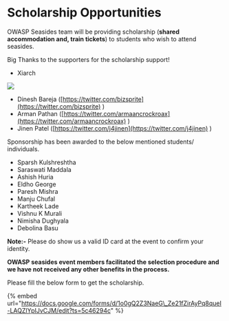# Scholarship Opportunities

OWASP Seasides team will be providing scholarship \(**shared accommodation and, train tickets**\) to students who wish to attend seasides. 

Big Thanks to the supporters for the scholarship support!

* Xiarch

![](../.gitbook/assets/ziarch_sponsor.png)

* Dinesh Bareja \([https://twitter.com/bizsprite](https://twitter.com/bizsprite) \)
* Arman Pathan \([https://twitter.com/armaancrockroax](https://twitter.com/armaancrockroax) \)
* Jinen Patel \([https://twitter.com/j4jinen](https://twitter.com/j4jinen) \)

Sponsorship has been awarded to the below mentioned students/ individuals.

* Sparsh Kulshreshtha
* Saraswati Maddala
* Ashish Huria
* Eldho George
* Paresh Mishra
* Manju Chufal
* Kartheek Lade
* Vishnu K Murali
* Nimisha Dughyala
* Debolina Basu

**Note:-** Please do show us a valid ID card at the event to confirm your identity.

**OWASP seasides event members facilitated the selection procedure and we have not received any other benefits in the process.**

Please fill the below form to get the scholarship.

{% embed url="https://docs.google.com/forms/d/1o0gQ2Z3NaeG\_Ze21fZirAyPq8queI-LAQZlYpIJvCJM/edit?ts=5c46294c" %}



